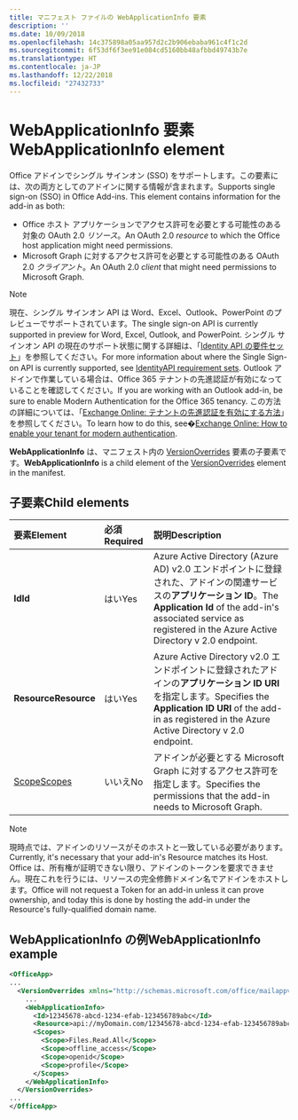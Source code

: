 ```yaml
---
title: マニフェスト ファイルの WebApplicationInfo 要素
description: ''
ms.date: 10/09/2018
ms.openlocfilehash: 14c375898a05aa957d2c2b906ebaba961c4f1c2d
ms.sourcegitcommit: 6f53df6f3ee91e084cd5160bb48afbbd49743b7e
ms.translationtype: HT
ms.contentlocale: ja-JP
ms.lasthandoff: 12/22/2018
ms.locfileid: "27432733"
---
```

# <a name="webapplicationinfo-element"></a><span data-ttu-id="066eb-102">WebApplicationInfo 要素</span><span class="sxs-lookup"><span data-stu-id="066eb-102">WebApplicationInfo element</span></span>

<span data-ttu-id="066eb-103">Office アドインでシングル サインオン (SSO) をサポートします。この要素には、次の両方としてのアドインに関する情報が含まれます。</span><span class="sxs-lookup"><span data-stu-id="066eb-103">Supports single sign-on (SSO) in Office Add-ins. This element contains information for the add-in as both:</span></span>

- <span data-ttu-id="066eb-104">Office ホスト アプリケーションでアクセス許可を必要とする可能性のある対象の OAuth 2.0 *リソース*。</span><span class="sxs-lookup"><span data-stu-id="066eb-104">An OAuth 2.0 *resource* to which the Office host application might need permissions.</span></span>
- <span data-ttu-id="066eb-105">Microsoft Graph に対するアクセス許可を必要とする可能性のある OAuth 2.0 *クライアント*。</span><span class="sxs-lookup"><span data-stu-id="066eb-105">An OAuth 2.0 *client* that might need permissions to Microsoft Graph.</span></span>

> [!NOTE]
> <span data-ttu-id="066eb-106">現在、シングル サインオン API は Word、Excel、Outlook、PowerPoint のプレビューでサポートされています。</span><span class="sxs-lookup"><span data-stu-id="066eb-106">The single sign-on API is currently supported in preview for Word, Excel, Outlook, and PowerPoint.</span></span> <span data-ttu-id="066eb-107">シングル サインオン API の現在のサポート状態に関する詳細は、「[Identity API の要件セット](https://docs.microsoft.com/office/dev/add-ins/reference/requirement-sets/identity-api-requirement-sets?view=office-js)」を参照してください。</span><span class="sxs-lookup"><span data-stu-id="066eb-107">For more information about where the Single Sign-on API is currently supported, see [IdentityAPI requirement sets](https://docs.microsoft.com/office/dev/add-ins/reference/requirement-sets/identity-api-requirement-sets?view=office-js).</span></span> <span data-ttu-id="066eb-108">Outlook アドインで作業している場合は、Office 365 テナントの先進認証が有効になっていることを確認してください。</span><span class="sxs-lookup"><span data-stu-id="066eb-108">If you are working with an Outlook add-in, be sure to enable Modern Authentication for the Office 365 tenancy.</span></span> <span data-ttu-id="066eb-109">この方法の詳細については、「[Exchange Online: テナントの先進認証を有効にする方法](https://social.technet.microsoft.com/wiki/contents/articles/32711.exchange-online-how-to-enable-your-tenant-for-modern-authentication.aspx)」を参照してください。</span><span class="sxs-lookup"><span data-stu-id="066eb-109">To learn how to do this, see�[Exchange Online: How to enable your tenant for modern authentication](https://social.technet.microsoft.com/wiki/contents/articles/32711.exchange-online-how-to-enable-your-tenant-for-modern-authentication.aspx).</span></span>

<span data-ttu-id="066eb-110">**WebApplicationInfo** は、マニフェスト内の [VersionOverrides](versionoverrides.md) 要素の子要素です。</span><span class="sxs-lookup"><span data-stu-id="066eb-110">**WebApplicationInfo** is a child element of the [VersionOverrides](versionoverrides.md) element in the manifest.</span></span>  

## <a name="child-elements"></a><span data-ttu-id="066eb-111">子要素</span><span class="sxs-lookup"><span data-stu-id="066eb-111">Child elements</span></span>

|  <span data-ttu-id="066eb-112">要素</span><span class="sxs-lookup"><span data-stu-id="066eb-112">Element</span></span> |  <span data-ttu-id="066eb-113">必須</span><span class="sxs-lookup"><span data-stu-id="066eb-113">Required</span></span>  |  <span data-ttu-id="066eb-114">説明</span><span class="sxs-lookup"><span data-stu-id="066eb-114">Description</span></span>  |
|:-----|:-----|:-----|
|  <span data-ttu-id="066eb-115">**Id**</span><span class="sxs-lookup"><span data-stu-id="066eb-115">**Id**</span></span>    |  <span data-ttu-id="066eb-116">はい</span><span class="sxs-lookup"><span data-stu-id="066eb-116">Yes</span></span>   |  <span data-ttu-id="066eb-117">Azure Active Directory (Azure AD) v2.0 エンドポイントに登録された、アドインの関連サービスの**アプリケーション ID**。</span><span class="sxs-lookup"><span data-stu-id="066eb-117">The **Application Id** of the add-in's associated service as registered in the Azure Active Directory v 2.0 endpoint.</span></span>|
|  <span data-ttu-id="066eb-118">**Resource**</span><span class="sxs-lookup"><span data-stu-id="066eb-118">**Resource**</span></span>  |  <span data-ttu-id="066eb-119">はい</span><span class="sxs-lookup"><span data-stu-id="066eb-119">Yes</span></span>   |  <span data-ttu-id="066eb-120">Azure Active Directory v2.0 エンドポイントに登録されたアドインの**アプリケーション ID URI** を指定します。</span><span class="sxs-lookup"><span data-stu-id="066eb-120">Specifies the **Application ID URI** of the add-in as registered in the Azure Active Directory v 2.0 endpoint.</span></span>|
|  [<span data-ttu-id="066eb-121">Scope</span><span class="sxs-lookup"><span data-stu-id="066eb-121">Scopes</span></span>](scopes.md)                |  <span data-ttu-id="066eb-122">いいえ</span><span class="sxs-lookup"><span data-stu-id="066eb-122">No</span></span>  |  <span data-ttu-id="066eb-123">アドインが必要とする Microsoft Graph に対するアクセス許可を指定します。</span><span class="sxs-lookup"><span data-stu-id="066eb-123">Specifies the permissions that the add-in needs to Microsoft Graph.</span></span>  |

> [!NOTE] 
> <span data-ttu-id="066eb-124">現時点では、アドインのリソースがそのホストと一致している必要があります。</span><span class="sxs-lookup"><span data-stu-id="066eb-124">Currently, it's necessary that your add-in's Resource matches its Host.</span></span> <span data-ttu-id="066eb-125">Office は、所有権が証明できない限り、アドインのトークンを要求できません。現在これを行うには、リソースの完全修飾ドメイン名でアドインをホストします。</span><span class="sxs-lookup"><span data-stu-id="066eb-125">Office will not request a Token for an add-in unless it can prove ownership, and today this is done by hosting the add-in under the Resource's fully-qualified domain name.</span></span>

## <a name="webapplicationinfo-example"></a><span data-ttu-id="066eb-126">WebApplicationInfo の例</span><span class="sxs-lookup"><span data-stu-id="066eb-126">WebApplicationInfo example</span></span>

```xml
<OfficeApp>
...
  <VersionOverrides xmlns="http://schemas.microsoft.com/office/mailappversionoverrides" xsi:type="VersionOverridesV1_0">
    ...
    <WebApplicationInfo>
      <Id>12345678-abcd-1234-efab-123456789abc</Id>
      <Resource>api://myDomain.com/12345678-abcd-1234-efab-123456789abc<Resource>
      <Scopes>
        <Scope>Files.Read.All</Scope>
        <Scope>offline_access</Scope>
        <Scope>openid</Scope>
        <Scope>profile</Scope>        
      </Scopes>
    </WebApplicationInfo>
  </VersionOverrides>
...
</OfficeApp>
```
